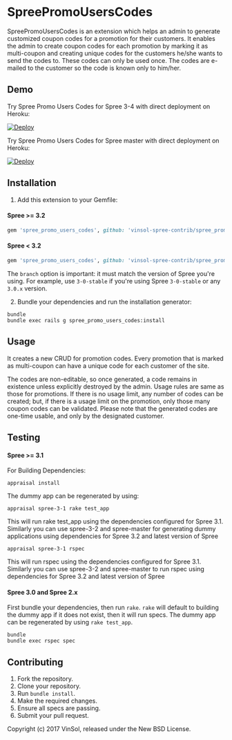 SpreePromoUsersCodes
=====================

SpreePromoUsersCodes is an extension which helps an admin to generate customized coupon codes for a promotion for their customers. It enables the admin to create coupon codes for each promotion by marking it as multi-coupon and creating unique codes for the customers he/she wants to send the codes to. These codes can only be used once. The codes are e-mailed to the customer so the code is known only to him/her.

Demo
----
Try Spree Promo Users Codes for Spree 3-4 with direct deployment on Heroku:

[![Deploy](https://www.herokucdn.com/deploy/button.svg)](https://heroku.com/deploy?template=https://github.com/vinsol-spree-contrib/spree-demo-heroku/tree/spree-promo-users-codes-3-4)

Try Spree Promo Users Codes for Spree master with direct deployment on Heroku:

[![Deploy](https://www.herokucdn.com/deploy/button.svg)](https://heroku.com/deploy?template=https://github.com/vinsol-spree-contrib/spree-demo-heroku/tree/spree-promo-users-codes-master)


Installation
------------

1. Add this extension to your Gemfile:

  #### Spree >= 3.2

  ```ruby
  gem 'spree_promo_users_codes', github: 'vinsol-spree-contrib/spree_promo_users_codes', branch: 'master'
  ```

  #### Spree < 3.2

  ```ruby
  gem 'spree_promo_users_codes', github: 'vinsol-spree-contrib/spree_promo_users_codes', branch: 'X-X-stable'
  ```

  The `branch` option is important: it must match the version of Spree you're using.
  For example, use `3-0-stable` if you're using Spree `3-0-stable` or any `3.0.x` version.


2. Bundle your dependencies and run the installation generator:

  ```shell
  bundle
  bundle exec rails g spree_promo_users_codes:install
  ```


Usage
-----

It creates a new CRUD for promotion codes. Every promotion that is marked as multi-coupon can have a unique code for each customer of the site.

The codes are non-editable, so once generated, a code remains in existence unless explicitly destroyed by the admin. Usage rules are same as those for promotions. If there is no usage limit, any number of codes can be created; but, if there is a usage limit on the promotion, only those many coupon codes can be validated. Please note that the generated codes are one-time usable, and only by the designated customer.


Testing
-------

  #### Spree >= 3.1

  For Building Dependencies:
  ```shell
  appraisal install
  ```

  The dummy app can be regenerated by using:
  ```shell
  appraisal spree-3-1 rake test_app

  ```
  This will run rake test_app using the dependencies configured for Spree 3.1. Similarly you can use spree-3-2 and spree-master for generating dummy applications using dependencies for Spree 3.2 and latest version of Spree


  ```shell
  appraisal spree-3-1 rspec
  ```
  This will run rspec using the dependencies configured for Spree 3.1. Similarly you can use spree-3-2 and spree-master to run rspec using dependencies for Spree 3.2 and latest version of Spree


  #### Spree 3.0 and Spree 2.x

  First bundle your dependencies, then run `rake`. `rake` will default to building the dummy app if it does not exist, then it will run specs. The dummy app can be regenerated by using `rake test_app`.

  ```shell
  bundle
  bundle exec rspec spec
  ```


Contributing
------------

  1. Fork the repository.
  2. Clone your repository.
  3. Run `bundle install`.
  5. Make the required changes.
  6. Ensure all specs are passing.
  7. Submit your pull request.


Copyright (c) 2017 VinSol, released under the New BSD License.
